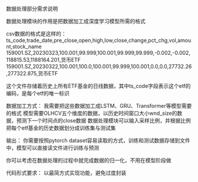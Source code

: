 数据处理部分需求说明

数据处理模块的作用是把数据加工成深度学习模型所需的格式

csv数据的格式是这样的：
ts_code,trade_date,pre_close,open,high,low,close,change,pct_chg,vol,amount,stock_name
159001.SZ,20230323,100.001,99.999,100.001,99.999,99.999,-0.002,-0.002,118815.53,1188164.201,货币ETF
159001.SZ,20230322,100.001,100.0,100.001,99.999,100.001,0.0,0.0,27732.26,277322.875,货币ETF

这个文件存储着历史上所有ETF基金的日线数据，其中ts_code字段表示这个etf的编码，是每个etf的唯一标识

数据加工方式：
我需要把这些数据加工成LSTM、GRU、Transformer等模型需要的格式
模型需要OLHCV五个维度的数据，以历史时间窗口大小wnd_size的数据，预测下一个时间点的close数据
数据处理模块可以输入采样比例，并根据比例把每个etf基金的历史数据划分成训练集与测试集


输出：
你需要按照pytorch dataset容易读取的方式，训练和测试数据存储到文件中，模型可以直接读文件进行训练与预测

你可以考虑在数据处理的过程中就完成数据的归一化，不用在模型阶段做

代码形式要求：
以最简方式实现功能，避免过度封装


